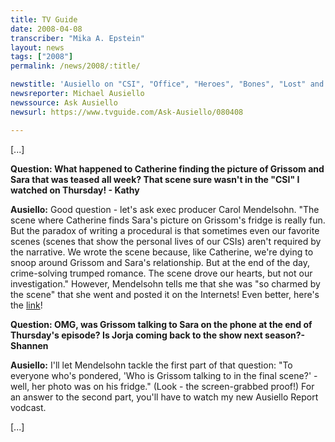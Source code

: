 ```yaml
---
title: TV Guide
date: 2008-04-08
transcriber: "Mika A. Epstein"
layout: news
tags: ["2008"]
permalink: /news/2008/:title/

newstitle: 'Ausiello on "CSI", "Office", "Heroes", "Bones", "Lost" and More!'
newsreporter: Michael Ausiello
newssource: Ask Ausiello
newsurl: https://www.tvguide.com/Ask-Ausiello/080408

---
```


[...]

**Question: What happened to Catherine finding the picture of Grissom and Sara that was teased all week? That scene sure wasn't in the "CSI" I watched on Thursday! - Kathy**

**Ausiello:** Good question - let's ask exec producer Carol Mendelsohn. "The scene where Catherine finds Sara's picture on Grissom's fridge is really fun. But the paradox of writing a procedural is that sometimes even our favorite scenes (scenes that show the personal lives of our CSIs) aren't required by the narrative. We wrote the scene because, like Catherine, we're dying to snoop around Grissom and Sara's relationship. But at the end of the day, crime-solving trumped romance. The scene drove our hearts, but not our investigation." However, Mendelsohn tells me that she was "so charmed by the scene" that she went and posted it on the Internets! Even better, here's the [link](https://www.youtube.com/watch?v=7nyTQBE7vCI)!

**Question: OMG, was Grissom talking to Sara on the phone at the end of Thursday's episode? Is Jorja coming back to the show next season?- Shannen**

**Ausiello:** I'll let Mendelsohn tackle the first part of that question: "To everyone who's pondered, 'Who is Grissom talking to in the final scene?' - well, her photo was on his fridge." (Look - the screen-grabbed proof!) For an answer to the second part, you'll have to watch my new Ausiello Report vodcast.

[...]
